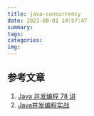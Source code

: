 ```yaml
---
title: java-concurrency
date: 2021-08-01 14:57:47
summary:
tags:
categories:
img:
---
```


## 参考文章
1. [Java 并发编程 78 讲](http://learn.lianglianglee.com/%E4%B8%93%E6%A0%8F/Java%20%E5%B9%B6%E5%8F%91%E7%BC%96%E7%A8%8B%2078%20%E8%AE%B2-%E5%AE%8C)
2. [Java并发编程实战](http://learn.lianglianglee.com/%E4%B8%93%E6%A0%8F/Java%E5%B9%B6%E5%8F%91%E7%BC%96%E7%A8%8B%E5%AE%9E%E6%88%98)